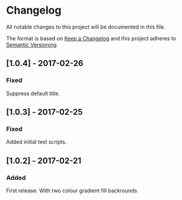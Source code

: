 # Changelog
All notable changes to this project will be documented in this file.

The format is based on [Keep a Changelog](http://keepachangelog.com/en/1.0.0/)
and this project adheres to [Semantic Versioning](http://semver.org/spec/v2.0.0.html).

## [1.0.4] - 2017-02-26
### Fixed 
Suppress default title.

## [1.0.3] - 2017-02-25
### Fixed 
Added initial test scripts.

## [1.0.2] - 2017-02-21
### Added
First release. With two colour gradient fill backrounds
